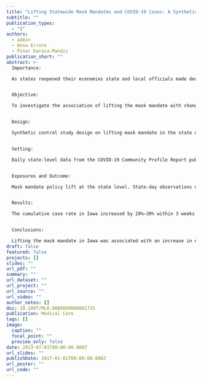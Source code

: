```yaml
---
title: "Lifting Statewide Mask Mandates and COVID-19 Cases: A Synthetic Control Study"
subtitle: ""
publication_types:
  - "2"
authors:
  - admin
  - Anna Errore
  - Pinar Karaca-Mandic
publication_short: ""
abstract: >-
  Importance: 

  As states reopened their economies state and local officials made decisions on policies and restrictions that had an impact on the evolution of the pandemic and the health of the citizens. Some states made the decision to lift mask mandates starting spring 2021. Data-driven methods help evaluate the appropriateness and consequences of such decisions.


  Objective: 

  To investigate the association of lifting the mask mandate with changes in the cumulative coronavirus case rate.


  Design: 

  Synthetic control study design on lifting mask mandate in the state of Iowa implemented on February 7, 2021.


  Setting: 

  Daily state-level data from the COVID-19 Community Profile Report published by the US Department of Health & Human Services, COVIDcast dataset of the Delphi Research Group, and Google Community Mobility Reports.


  Exposures and Outcome: 

  Mask mandate policy lift at the state level. State-day observations of the cumulative case rate measured as the cumulative number of new cases per 100,000 people in the previous 7 days.


  Results: 

  The cumulative case rate in Iowa increased by 20%–30% within 3 weeks of lifting the mask mandate as compared with a synthetic control unit. This association appeared to be related to people, in fact, reducing their mask-wearing habits.


  Conclusions: 

  Lifting the mask mandate in Iowa was associated with an increase in new COVID-19 cases. Caution should be applied when making this type of policy decision before having achieved a more stable control of the pandemic.
draft: false
featured: false
projects: []
slides: ""
url_pdf: ""
summary: ""
url_dataset: ""
url_project: ""
url_source: ""
url_video: ""
author_notes: []
doi: 10.1097/MLR.0000000000001725
publication: Medical Care
tags: []
image:
  caption: ""
  focal_point: ""
  preview_only: false
date: 2013-07-01T00:00:00.000Z
url_slides: ""
publishDate: 2017-01-01T00:00:00.000Z
url_poster: ""
url_code: ""
---
```

